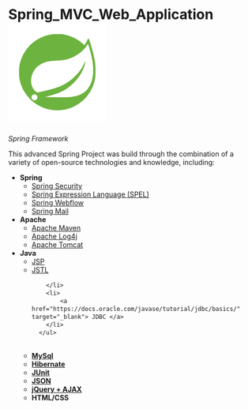 # Spring_MVC_Web_Application &nbsp; &nbsp; &nbsp; &nbsp; &nbsp; <a href="https://spring.io/" target="_blank"> <img src="/spring.png"> </a>
<i>Spring Framework</i>


<p>This advanced Spring Project was build through the combination of a variety of open-source technologies and knowledge, including:</p>

<ul>
  <li>
      <b>Spring</b>
      <ul>
        <li>
            <a target="_blank" href="/src/com/caveofprogramming/spring/web/config/security-context.xml" >Spring Security </a>
        </li>
        <li>
            <a href="http://docs.spring.io/spring/docs/current/spring-framework-reference/html/expressions.html" target="_blank">Spring             Expression Language (SPEL) </a>
        </li>
        <li>
             <a href="http://projects.spring.io/spring-webflow/" target="_blank">Spring Webflow</a>
        </li>
        <li>
            <a href="http://docs.spring.io/spring/docs/current/spring-framework-reference/html/mail.html" target="_blank">Spring Mail </a>
        </li>
      </ul>
  </li>
  <li>
      <b>Apache</b>
      <ul>
        <li>
            <a href="https://maven.apache.org/" target="_blank">Apache Maven </a> 
        </li>
        <li>
            <a href="http://logging.apache.org/log4j/2.x/" target="_blank">Apache Log4j</a> 
        </li>
        <li>
            <a href="https://tomcat.apache.org/" target="_blank">Apache Tomcat</a> 
        </li>
      </ul>
  </li>
  <li>
      <b>Java</b>
      <ul>
        <li>
            <a href="https://jsp.java.net/" target="_blank">JSP </a> 
        </li>
        <li>
             <a href="https://jstl.java.net/" target="_blank">JSTL </a> 
            
        </li>
        <li>
            <a href="https://docs.oracle.com/javase/tutorial/jdbc/basics/" target="_blank"> JDBC </a>
        </li>
      </ul>
  </li>
  <br>
  <li>
      <a href="" target="_blank"> <b>MySql</b> </a>
  </li>
  <li>
     <a href="" target="_blank"> <b>Hibernate</b> </a>
  </li>
  <li>   
     <a href="" target="_blank"> <b>JUnit</b> </a> 
  </li>
  <li>
     <a href="" target="_blank"> <b>JSON</b> </a>  
  </li>
  <li>
    <a href="" target="_blank"> <b>jQuery + AJAX</b> </a>   
  </li>
  <li>
    <b>HTML/CSS</b>
  </li>
      
</ul>
</b>
